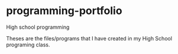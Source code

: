 # programming-portfolio
High school programming

Theses are the files/programs that I have created in my 
High School programing class.